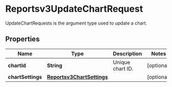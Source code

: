 

# Reportsv3UpdateChartRequest

UpdateChartRequests is the argument type used to update a chart.

## Properties

| Name | Type | Description | Notes |
|------------ | ------------- | ------------- | -------------|
|**chartId** | **String** | Unique chart ID. |  [optional] |
|**chartSettings** | [**Reportsv3ChartSettings**](Reportsv3ChartSettings.md) |  |  [optional] |



